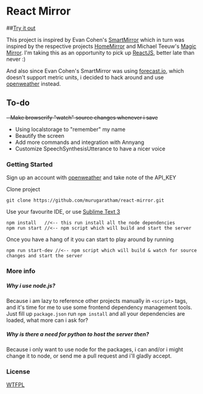 
# React Mirror

##<a href="http://murugaratham.github.io/react-mirror" target="_blank">Try it out</a>

This project is inspired by Evan Cohen's [SmartMirror](https://github.com/evancohen/smart-mirror) which in turn was inspired by the respective projects [HomeMirror](https://github.com/HannahMitt/HomeMirror) and Michael Teeuw's [Magic Mirror](http://michaelteeuw.nl/tagged/magicmirror). 
I'm taking this as an opportunity to pick up [ReactJS](https://facebook.github.io/react/), better late than never :)

And also since Evan Cohen's SmartMirror was using [forecast.io](http://forecast.io/), which doesn't support metric units, i decided to hack around and use [openweather](http://www.openweathermap.com/api) instead.
## To-do
~~- Make browserify "watch" source changes whenever i save~~
- Using localstorage to "remember" my name
- Beautify the screen
- Add more commands and integration with Annyang
- Customize SpeechSynthesisUtterance to have a nicer voice

### Getting Started
Sign up an account with [openweather](http://home.openweathermap.org/users/sign_in) and take note of the API_KEY

Clone project
```
git clone https://github.com/murugaratham/react-mirror.git
```
Use your favourite IDE, or use [Sublime Text 3](http://www.sublimetext.com/3) 

```
npm install   //<-- this run install all the node dependencies
npm run start //<-- npm script which will build and start the server
```

Once you have a hang of it you can start to play around by running
```
npm run start-dev //<-- npm script which will build & watch for source changes and start the server
```
### More info
##### Why i use node.js?
Because i am lazy to reference other projects manually in `<script>` tags, and it's time for me to use some frontend dependency management tools. Just fill up `package.json` run `npm install` and all your dependencies are loaded, what more can i ask for?
##### Why is there a need for python to host the server then?
Because i only want to use node for the packages, i can and/or i might change it to node, or send me a pull request and i'll gladly accept.
### License
[WTFPL](http://www.wtfpl.net/)
